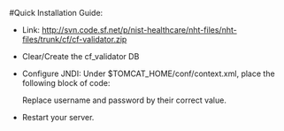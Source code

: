 #Quick Installation Guide: 
- Link: http://svn.code.sf.net/p/nist-healthcare/nht-files/nht-files/trunk/cf/cf-validator.zip 
- Clear/Create the cf_validator DB
- Configure JNDI: Under $TOMCAT_HOME/conf/context.xml, place the following block of code:
  
  <Resource name="jdbc/cf_validator_jndi" auth="Container" type="javax.sql.DataSource" maxActive="100" maxIdle="30" maxWait="10000" username="XXXX" password="XXXX" driverClassName="com.mysql.jdbc.Driver" url="jdbc:mysql://localhost:3306/cf_validator"/>

  Replace username and password by their correct value. 

- Restart your server.
